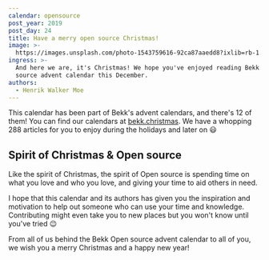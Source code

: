 ```yaml
---
calendar: opensource
post_year: 2019
post_day: 24
title: Have a merry open source Christmas!
image: >-
  https://images.unsplash.com/photo-1543759616-92ca87aaedd8?ixlib=rb-1.2.1&ixid=eyJhcHBfaWQiOjEyMDd9&auto=format&fit=crop&w=3667&q=80
ingress: >-
  And here we are, it's Christmas! We hope you've enjoyed reading Bekk's Open
  source advent calendar this December.
authors:
  - Henrik Walker Moe
---
```

This calendar has been part of Bekk's advent calendars, and there's 12 of them! You can find our calendars at [bekk.christmas](https://bekk.christmas/). We have a whopping 288 articles for you to enjoy during the holidays and later on 😃

## Spirit of Christmas & Open source

Like the spirit of Christmas, the spirit of Open source is spending time on what you love and who you love, and giving your time to aid others in need. 

I hope that this calendar and its authors has given you the inspiration and motivation to help out someone who can use your time and knowledge. Contributing might even take you to new places but you won't know until you've tried 😉

From all of us behind the Bekk Open source advent calendar to all of you, we wish you a merry Christmas and a happy new year!
